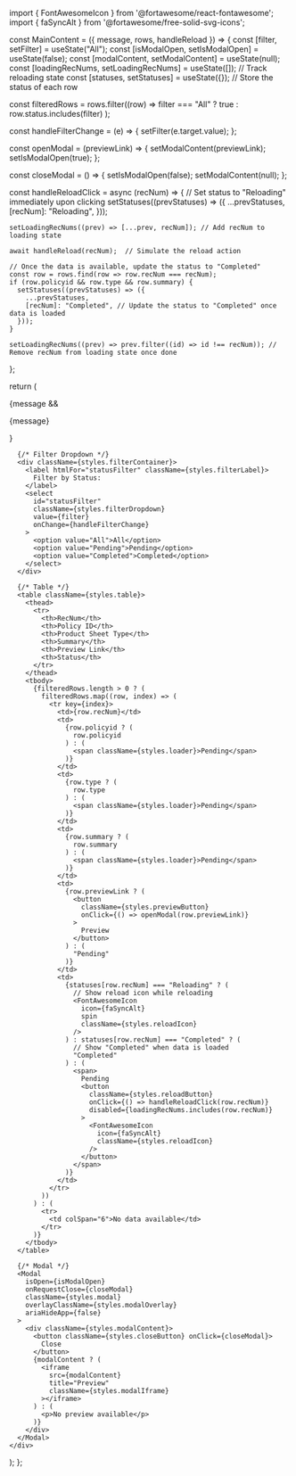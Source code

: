 import { FontAwesomeIcon } from '@fortawesome/react-fontawesome';
import { faSyncAlt } from '@fortawesome/free-solid-svg-icons';

const MainContent = ({ message, rows, handleReload }) => {
  const [filter, setFilter] = useState("All");
  const [isModalOpen, setIsModalOpen] = useState(false);
  const [modalContent, setModalContent] = useState(null);
  const [loadingRecNums, setLoadingRecNums] = useState([]); // Track reloading state
  const [statuses, setStatuses] = useState({}); // Store the status of each row

  const filteredRows = rows.filter((row) =>
    filter === "All" ? true : row.status.includes(filter)
  );

  const handleFilterChange = (e) => {
    setFilter(e.target.value);
  };

  const openModal = (previewLink) => {
    setModalContent(previewLink);
    setIsModalOpen(true);
  };

  const closeModal = () => {
    setIsModalOpen(false);
    setModalContent(null);
  };

  const handleReloadClick = async (recNum) => {
    // Set status to "Reloading" immediately upon clicking
    setStatuses((prevStatuses) => ({
      ...prevStatuses,
      [recNum]: "Reloading",
    }));

    setLoadingRecNums((prev) => [...prev, recNum]); // Add recNum to loading state
    
    await handleReload(recNum);  // Simulate the reload action

    // Once the data is available, update the status to "Completed"
    const row = rows.find(row => row.recNum === recNum);
    if (row.policyid && row.type && row.summary) {
      setStatuses((prevStatuses) => ({
        ...prevStatuses,
        [recNum]: "Completed", // Update the status to "Completed" once data is loaded
      }));
    }

    setLoadingRecNums((prev) => prev.filter((id) => id !== recNum)); // Remove recNum from loading state once done
  };

  return (
    <div className={styles.mainContent}>
      {message && <p className={styles.message}>{message}</p>}

      {/* Filter Dropdown */}
      <div className={styles.filterContainer}>
        <label htmlFor="statusFilter" className={styles.filterLabel}>
          Filter by Status:
        </label>
        <select
          id="statusFilter"
          className={styles.filterDropdown}
          value={filter}
          onChange={handleFilterChange}
        >
          <option value="All">All</option>
          <option value="Pending">Pending</option>
          <option value="Completed">Completed</option>
        </select>
      </div>

      {/* Table */}
      <table className={styles.table}>
        <thead>
          <tr>
            <th>RecNum</th>
            <th>Policy ID</th>
            <th>Product Sheet Type</th>
            <th>Summary</th>
            <th>Preview Link</th>
            <th>Status</th>
          </tr>
        </thead>
        <tbody>
          {filteredRows.length > 0 ? (
            filteredRows.map((row, index) => (
              <tr key={index}>
                <td>{row.recNum}</td>
                <td>
                  {row.policyid ? (
                    row.policyid
                  ) : (
                    <span className={styles.loader}>Pending</span>
                  )}
                </td>
                <td>
                  {row.type ? (
                    row.type
                  ) : (
                    <span className={styles.loader}>Pending</span>
                  )}
                </td>
                <td>
                  {row.summary ? (
                    row.summary
                  ) : (
                    <span className={styles.loader}>Pending</span>
                  )}
                </td>
                <td>
                  {row.previewLink ? (
                    <button
                      className={styles.previewButton}
                      onClick={() => openModal(row.previewLink)}
                    >
                      Preview
                    </button>
                  ) : (
                    "Pending"
                  )}
                </td>
                <td>
                  {statuses[row.recNum] === "Reloading" ? (
                    // Show reload icon while reloading
                    <FontAwesomeIcon
                      icon={faSyncAlt}
                      spin
                      className={styles.reloadIcon}
                    />
                  ) : statuses[row.recNum] === "Completed" ? (
                    // Show "Completed" when data is loaded
                    "Completed"
                  ) : (
                    <span>
                      Pending
                      <button
                        className={styles.reloadButton}
                        onClick={() => handleReloadClick(row.recNum)}
                        disabled={loadingRecNums.includes(row.recNum)}
                      >
                        <FontAwesomeIcon
                          icon={faSyncAlt}
                          className={styles.reloadIcon}
                        />
                      </button>
                    </span>
                  )}
                </td>
              </tr>
            ))
          ) : (
            <tr>
              <td colSpan="6">No data available</td>
            </tr>
          )}
        </tbody>
      </table>

      {/* Modal */}
      <Modal
        isOpen={isModalOpen}
        onRequestClose={closeModal}
        className={styles.modal}
        overlayClassName={styles.modalOverlay}
        ariaHideApp={false}
      >
        <div className={styles.modalContent}>
          <button className={styles.closeButton} onClick={closeModal}>
            Close
          </button>
          {modalContent ? (
            <iframe
              src={modalContent}
              title="Preview"
              className={styles.modalIframe}
            ></iframe>
          ) : (
            <p>No preview available</p>
          )}
        </div>
      </Modal>
    </div>
  );
};

